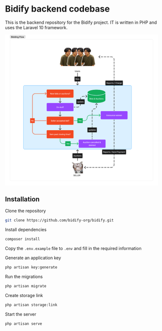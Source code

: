 # Bidify backend codebase

This is the backend repository for the Bidify project. IT is written in PHP and uses the Laravel 10 framework.

![Bidify Bidding and Auctioning flow](.github/bidify-flow.png)

## Installation

Clone the repository

```bash
git clone https://github.com/bidify-org/bidify.git
```

Install dependencies

```bash
composer install
```

Copy the `.env.example` file to `.env` and fill in the required information

Generate an application key

```bash
php artisan key:generate
```

Run the migrations

```bash
php artisan migrate
```

Create storage link

```bash
php artisan storage:link
```

Start the server

```bash
php artisan serve
```
